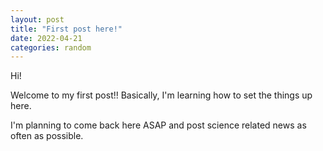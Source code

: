 ```yaml
---
layout: post
title: "First post here!"
date: 2022-04-21
categories: random
---
```


Hi!

Welcome to my first post!! Basically, I'm learning how to set the things up here.

I'm planning to come back here ASAP and post science related news as often as possible. 
